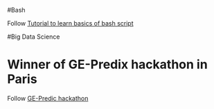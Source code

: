 #Bash

Follow [Tutorial to learn basics of bash script](http://sureshannapureddy.github.io/bash-basic-scripts.html)


#Big Data Science


# Winner of GE-Predix hackathon in Paris
Follow [GE-Predic hackathon](https://devpost.com/software/general-healing)
